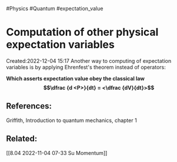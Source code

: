
#Physics
#Quantum
#expectation_value


# Computation of other physical expectation variables
Created:2022-12-04 15:17
Another way to computing of expectation variables is by applying Ehrenfest's theorem instead of operators:

**Which asserts expectation value obey the classical law $$\dfrac {d <P>}{dt} = <\dfrac {dV}{dt}>$$**


## References:
Griffith, Introduction to quantum mechanics, chapter 1

## Related:
[[8.04 2022-11-04 07-33 Su Momentum]]








